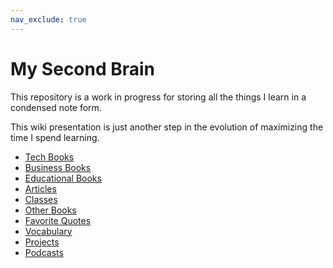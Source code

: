 ```yaml
---
nav_exclude: true
---
```


# My Second Brain

This repository is a work in progress for storing all the things I learn in a condensed note form.

This wiki presentation is just another step in the evolution of maximizing the time I spend learning.

- [Tech Books](./tech_books/)
- [Business Books](./business_books/)
- [Educational Books](./educational_books/)
- [Articles](./articles/)
- [Classes](./classes/)
- [Other Books](./other_books/)
- [Favorite Quotes](./quotes/)
- [Vocabulary](./vocabulary/)
- [Projects](./projects/)
- [Podcasts](./podcasts/)
